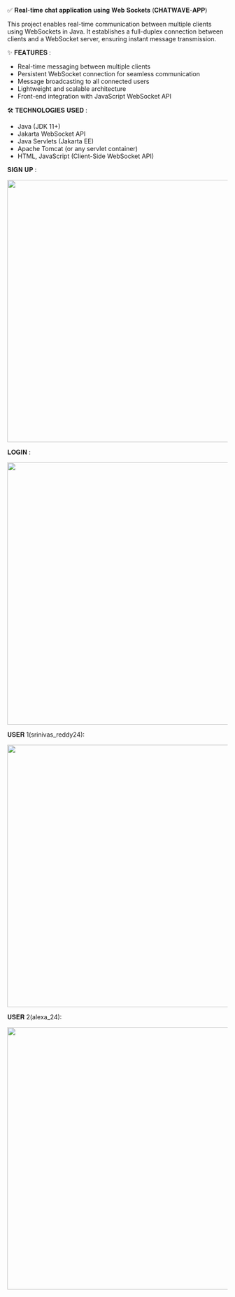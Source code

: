 ✅ 𝐑𝐞𝐚𝐥-𝐭𝐢𝐦𝐞 𝐜𝐡𝐚𝐭 𝐚𝐩𝐩𝐥𝐢𝐜𝐚𝐭𝐢𝐨𝐧 𝐮𝐬𝐢𝐧𝐠 𝐖𝐞𝐛 𝐒𝐨𝐜𝐤𝐞𝐭𝐬 (𝐂𝐇𝐀𝐓𝐖𝐀𝐕𝐄-𝐀𝐏𝐏)

This project enables real-time communication between multiple clients using WebSockets in Java.
It establishes a full-duplex connection between clients and a WebSocket server, ensuring instant message transmission.

✨ 𝐅𝐄𝐀𝐓𝐔𝐑𝐄𝐒 :
- Real-time messaging between multiple clients
- Persistent WebSocket connection for seamless communication
- Message broadcasting to all connected users
- Lightweight and scalable architecture
- Front-end integration with JavaScript WebSocket API

🛠️ 𝐓𝐄𝐂𝐇𝐍𝐎𝐋𝐎𝐆𝐈𝐄𝐒 𝐔𝐒𝐄𝐃 :
* Java (JDK 11+)
* Jakarta WebSocket API
* Java Servlets (Jakarta EE)
* Apache Tomcat (or any servlet container)
* HTML, JavaScript (Client-Side WebSocket API)



𝐒𝐈𝐆𝐍 𝐔𝐏 :

<img src="https://github.com/user-attachments/assets/74b9ca03-16fc-439d-9d21-7b17f0e0b14c" width="600">



𝐋𝐎𝐆𝐈𝐍 :

<img src="https://github.com/user-attachments/assets/f22fe126-1b43-4f64-b46b-699a56060d6a" width="600">



𝐔𝐒𝐄𝐑 1(srinivas_reddy24):

<img src="https://github.com/user-attachments/assets/cc1c16c9-0fc2-407d-8a3b-a3794f1e811c" width="600">



𝐔𝐒𝐄𝐑 2(alexa_24):

<img src="https://github.com/user-attachments/assets/9dbd8319-82b0-4e53-8830-6d6daba92de1" width="600">



